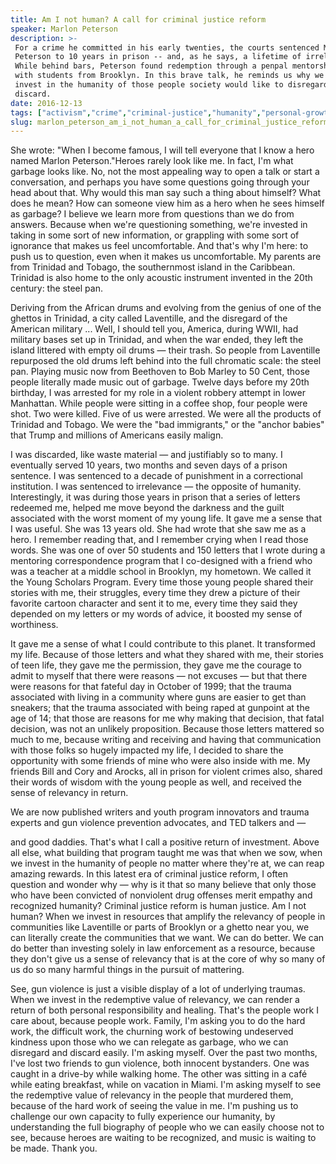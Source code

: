 ```yaml
---
title: Am I not human? A call for criminal justice reform
speaker: Marlon Peterson
description: >-
 For a crime he committed in his early twenties, the courts sentenced Marlon
 Peterson to 10 years in prison -- and, as he says, a lifetime of irrelevance.
 While behind bars, Peterson found redemption through a penpal mentorship program
 with students from Brooklyn. In this brave talk, he reminds us why we should
 invest in the humanity of those people society would like to disregard and
 discard.
date: 2016-12-13
tags: ["activism","crime","criminal-justice","humanity","personal-growth","social-change","identity","society","ted-residency","justice-system"]
slug: marlon_peterson_am_i_not_human_a_call_for_criminal_justice_reform
---
```


She wrote: "When I become famous, I will tell everyone that I know a hero named Marlon
Peterson."Heroes rarely look like me. In fact, I'm what garbage looks like. No, not the
most appealing way to open a talk or start a conversation, and perhaps you have some
questions going through your head about that. Why would this man say such a thing about
himself? What does he mean? How can someone view him as a hero when he sees himself as
garbage? I believe we learn more from questions than we do from answers. Because when we're
questioning something, we're invested in taking in some sort of new information, or
grappling with some sort of ignorance that makes us feel uncomfortable. And that's why I'm
here: to push us to question, even when it makes us uncomfortable. My parents are from
Trinidad and Tobago, the southernmost island in the Caribbean. Trinidad is also home to
the only acoustic instrument invented in the 20th century: the steel pan.

Deriving from the African drums and evolving from the genius of one of the ghettos in
Trinidad, a city called Laventille, and the disregard of the American military ... Well, I
should tell you, America, during WWII, had military bases set up in Trinidad, and when the
war ended, they left the island littered with empty oil drums — their trash. So people
from Laventille repurposed the old drums left behind into the full chromatic scale: the
steel pan. Playing music now from Beethoven to Bob Marley to 50 Cent, those people
literally made music out of garbage. Twelve days before my 20th birthday, I was arrested
for my role in a violent robbery attempt in lower Manhattan. While people were sitting in
a coffee shop, four people were shot. Two were killed. Five of us were arrested. We were
all the products of Trinidad and Tobago. We were the "bad immigrants," or the "anchor
babies" that Trump and millions of Americans easily malign.

I was discarded, like waste material — and justifiably so to many. I eventually served 10
years, two months and seven days of a prison sentence. I was sentenced to a decade of
punishment in a correctional institution. I was sentenced to irrelevance — the opposite of
humanity. Interestingly, it was during those years in prison that a series of letters
redeemed me, helped me move beyond the darkness and the guilt associated with the worst
moment of my young life. It gave me a sense that I was useful. She was 13 years old. She
had wrote that she saw me as a hero. I remember reading that, and I remember crying when I
read those words. She was one of over 50 students and 150 letters that I wrote during a
mentoring correspondence program that I co-designed with a friend who was a teacher at a
middle school in Brooklyn, my hometown. We called it the Young Scholars Program. Every
time those young people shared their stories with me, their struggles, every time they
drew a picture of their favorite cartoon character and sent it to me, every time they said
they depended on my letters or my words of advice, it boosted my sense of
worthiness.

It gave me a sense of what I could contribute to this planet. It transformed my
life. Because of those letters and what they shared with me, their stories of teen life,
they gave me the permission, they gave me the courage to admit to myself that there were
reasons — not excuses — but that there were reasons for that fateful day in October of
1999; that the trauma associated with living in a community where guns are easier to get
than sneakers; that the trauma associated with being raped at gunpoint at the age of 14;
that those are reasons for me why making that decision, that fatal decision, was not an
unlikely proposition. Because those letters mattered so much to me, because writing and
receiving and having that communication with those folks so hugely impacted my life, I
decided to share the opportunity with some friends of mine who were also inside with me.
My friends Bill and Cory and Arocks, all in prison for violent crimes also, shared their
words of wisdom with the young people as well, and received the sense of relevancy in
return.

We are now published writers and youth program innovators and trauma experts and gun
violence prevention advocates, and TED talkers and —

and good daddies. That's what I call a positive return of investment. Above all else, what
building that program taught me was that when we sow, when we invest in the humanity of
people no matter where they're at, we can reap amazing rewards. In this latest era of
criminal justice reform, I often question and wonder why — why is it that so many believe
that only those who have been convicted of nonviolent drug offenses merit empathy and
recognized humanity? Criminal justice reform is human justice. Am I not human? When we
invest in resources that amplify the relevancy of people in communities like Laventille or
parts of Brooklyn or a ghetto near you, we can literally create the communities that we
want. We can do better. We can do better than investing solely in law enforcement as a
resource, because they don't give us a sense of relevancy that is at the core of why so
many of us do so many harmful things in the pursuit of mattering.

See, gun violence is just a visible display of a lot of underlying traumas. When we invest
in the redemptive value of relevancy, we can render a return of both personal
responsibility and healing. That's the people work I care about, because people
work. Family, I'm asking you to do the hard work, the difficult work, the churning work of
bestowing undeserved kindness upon those who we can relegate as garbage, who we can
disregard and discard easily. I'm asking myself. Over the past two months, I've lost two
friends to gun violence, both innocent bystanders. One was caught in a drive-by while
walking home. The other was sitting in a café while eating breakfast, while on vacation in
Miami. I'm asking myself to see the redemptive value of relevancy in the people that
murdered them, because of the hard work of seeing the value in me. I'm pushing us to
challenge our own capacity to fully experience our humanity, by understanding the full
biography of people who we can easily choose not to see, because heroes are waiting to be
recognized, and music is waiting to be made. Thank you.

<!--
ad_duration=3.33
comment_count=40
event="TED Residency"
external_start_time=0
has_talk_citation=1
intro_duration=11.82
is_subtitle_required="False"
is_talk_featured="True"
language="en"
language_swap="False"
native_language="en"
number_of_related_talks=6
number_of_speakers=1
number_of_subtitled_videos=26
number_of_tags=10
number_of_talk_download_languages=26
number_of_talk_more_resources=1
number_of_talk_recommendations=1
number_of_talks_take_actions=0
post_ad_duration=0.83
published_timestamp="2017-05-31 14:48:12"
recording_date="2016-12-13"
speaker_description="Human justice advocate"
speaker_is_published=1
speaker_name="Marlon Peterson"
talk_name="Am I not human? A call for criminal justice reform"
talk_recommendations_blurb="Check out these extra resources, curated by Marlon Peterson."
talks_tags=["activism","crime","criminal-justice","humanity","personal-growth","social-change","identity","society","ted-residency","justice-system"]
talks_take_action=[]
url_audio="https://download.ted.com/talks/MarlonPeterson_2016S.mp3?apikey=acme-roadrunner"
url_photo_speaker="https://pe.tedcdn.com/images/ted/a17c18a8ec9a012350524f88971469b1f8312e48_254x191.jpg"
url_photo_talk="https://s3.amazonaws.com/talkstar-photos/uploads/8641b226-b9f3-407c-b9c1-e6bcd0637cc0/MarlonPeterson_2017S-embed.jpg"
url_webpage="https://www.ted.com/talks/marlon_peterson_am_i_not_human_a_call_for_criminal_justice_reform"
video_type_name="TED Stage Talk"
-->